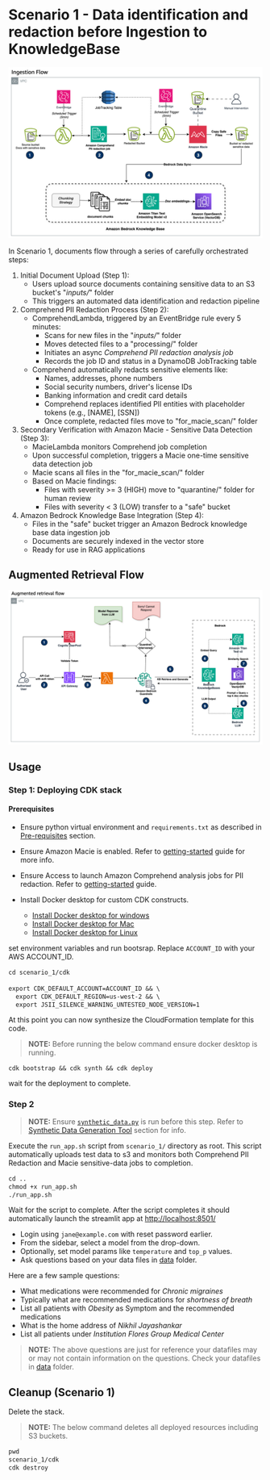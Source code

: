 # Scenario 1 - Data identification and redaction before Ingestion to KnowledgeBase

![Scenario 1 - Ingestion Flow](../images/scenario1_ingestion_flow.png)

In Scenario 1, documents flow through a series of carefully orchestrated steps:

1. Initial Document Upload (Step 1):
    - Users upload source documents containing sensitive data to an S3 bucket's "_inputs/_" folder
    - This triggers an automated data identification and redaction pipeline
2. Comprehend PII Redaction Process (Step 2):
    - ComprehendLambda, triggered by an EventBridge rule every 5 minutes:
      - Scans for new files in the "_inputs/_" folder
      - Moves detected files to a "processing/" folder
      - Initiates an async _Comprehend PII redaction analysis job_
      - Records the job ID and status in a DynamoDB JobTracking table
    - Comprehend automatically redacts sensitive elements like:
      - Names, addresses, phone numbers
      - Social security numbers, driver's license IDs
      - Banking information and credit card details
      - Comprehend replaces identified PlI entities with placeholder tokens (e.g., [NAME], [SSN])
      - Once complete, redacted files move to "for_macie_scan/" folder
3. Secondary Verification with Amazon Macie - Sensitive Data Detection (Step 3):
    - MacieLambda monitors Comprehend job completion
    - Upon successful completion, triggers a Macie one-time sensitive data detection job
    - Macie scans all files in the "for_macie_scan/" folder
    - Based on Macie findings:
       - Files with severity >= 3 (HIGH) move to "quarantine/" folder for human review
       - Files with severity < 3 (LOW) transfer to a "safe" bucket
4. Amazon Bedrock Knowledge Base Integration (Step 4):
   - Files in the "safe" bucket trigger an Amazon Bedrock knowledge base data ingestion job
   - Documents are securely indexed in the vector store
   - Ready for use in RAG applications

## Augmented Retrieval Flow

![Augmented Retrieval Flow](../images/scenario1_augmented%20retrieval_flow.png)

## Usage

### Step 1: Deploying CDK stack

#### Prerequisites

- Ensure python virtual environment and `requirements.txt` as described in [Pre-requisites](../README.md#pre-requisites) section.

- Ensure Amazon Macie is enabled. Refer to [getting-started](https://docs.aws.amazon.com/macie/latest/user/getting-started.html) guide for more info.
- Ensure Access to launch Amazon Comprehend analysis jobs for PII redaction. Refer to [getting-started](https://docs.aws.amazon.com/comprehend/latest/dg/getting-started.html) guide.
- Install Docker desktop for custom CDK constructs.
  - [Install Docker desktop for windows](https://docs.docker.com/desktop/setup/install/windows-install/)
  - [Install Docker desktop for Mac](https://docs.docker.com/desktop/setup/install/mac-install/)
  - [Install Docker desktop for Linux](https://docs.docker.com/desktop/setup/install/linux/)

set environment variables and run bootsrap. Replace `ACCOUNT_ID` with your AWS ACCOUNT_ID.

```shell
cd scenario_1/cdk

export CDK_DEFAULT_ACCOUNT=ACCOUNT_ID && \
  export CDK_DEFAULT_REGION=us-west-2 && \
  export JSII_SILENCE_WARNING_UNTESTED_NODE_VERSION=1
```

At this point you can now synthesize the CloudFormation template for this code.

>**NOTE:** Before running the below command ensure docker desktop is running.

```shell
cdk bootstrap && cdk synth && cdk deploy
```

wait for the deployment to complete.

### Step 2

>**NOTE:** Ensure [`synthetic_data.py`](./synthetic_data.py) is run before this step. Refer to [Synthetic Data Generation Tool](../README.md#synthetic-data-generation-tool) section for info.

Execute the `run_app.sh` script from `scenario_1/` directory as root.
This script automatically uploads test data to s3 and monitors both Comprehend PII Redaction and Macie sensitive-data jobs to completion.

```shell
cd ..
chmod +x run_app.sh
./run_app.sh
```

Wait for the script to complete. After the script completes it should automatically launch the streamlit app at <http://localhost:8501/>

- Login using `jane@example.com` with reset password earlier.
- From the sidebar, select a model from the drop-down.
- Optionally, set model params like `temperature` and `top_p` values.
- Ask questions based on your data files in [data](../data/) folder.

Here are a few sample questions:

- What medications were recommended for _Chronic migraines_
- Typically what are recommended medications for _shortness of breath_
- List all patients with _Obesity_ as Symptom and the recommended medications
- What is the home address of _Nikhil Jayashankar_
- List all patients under _Institution Flores Group Medical Center_

>**NOTE:** The above questions are just for reference your datafiles may or may not contain information on the questions. Check your datafiles in [data](../data/) folder.

## Cleanup (Scenario 1)

Delete the stack.

>**NOTE:** The below command deletes all deployed resources including S3 buckets.

```shell
pwd
scenario_1/cdk
cdk destroy
```
